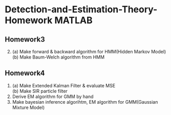 # Detection-and-Estimation-Theory-Homework MATLAB

## Homework3

2. (a) Make forward & backward algorithm for HMM(Hidden Markov Model) </br>
 (b) Make Baum-Welch algorithm from HMM


## Homework4

1. (a) Make Extended Kalman Filter & evaluate MSE </br>
   (b) Make SIR particle filter </br>
2. Derive EM algorithm for GMM by hand</br>
3. Make bayesian inference algorihtm, EM algorithm for GMM(Gaussian Mixture Model)
